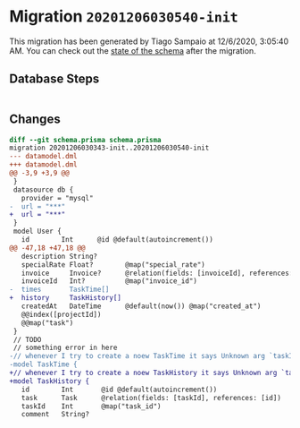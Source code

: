 # Migration `20201206030540-init`

This migration has been generated by Tiago Sampaio at 12/6/2020, 3:05:40 AM.
You can check out the [state of the schema](./schema.prisma) after the migration.

## Database Steps

```sql

```

## Changes

```diff
diff --git schema.prisma schema.prisma
migration 20201206030343-init..20201206030540-init
--- datamodel.dml
+++ datamodel.dml
@@ -3,9 +3,9 @@
 }
 datasource db {
   provider = "mysql"
-  url = "***"
+  url = "***"
 }
 model User {
   id        Int      @id @default(autoincrement())
@@ -47,18 +47,18 @@
   description String?
   specialRate Float?        @map("special_rate")
   invoice     Invoice?      @relation(fields: [invoiceId], references: [id])
   invoiceId   Int?          @map("invoice_id")
-  times       TaskTime[]
+  history     TaskHistory[]
   createdAt   DateTime      @default(now()) @map("created_at")
   @@index([projectId])
   @@map("task")
 }
 // TODO
 // something error in here
-// whenever I try to create a noew TaskTime it says Unknown arg `taskId` in data.taskId for type TaskTimeCreateInput. Did you mean `task`?
-model TaskTime {
+// whenever I try to create a noew TaskHistory it says Unknown arg `taskId` in data.taskId for type TaskHistoryCreateInput. Did you mean `task`?
+model TaskHistory {
   id        Int       @id @default(autoincrement())
   task      Task      @relation(fields: [taskId], references: [id])
   taskId    Int       @map("task_id")
   comment   String?
```


